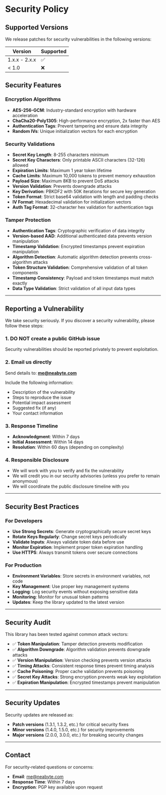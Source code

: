 # Security Policy

## Supported Versions

We release patches for security vulnerabilities in the following versions:

| Version | Supported          |
| ------- | ------------------ |
| 1.x.x - 2.x.x  | ✅          |
| < 1.0   | ❌                 |

## Security Features

### Encryption Algorithms
- **AES-256-GCM**: Industry-standard encryption with hardware acceleration
- **ChaCha20-Poly1305**: High-performance encryption, 2x faster than AES
- **Authentication Tags**: Prevent tampering and ensure data integrity
- **Random IVs**: Unique initialization vectors for each encryption

### Security Validations
- **Secret Key Length**: 8-255 characters minimum
- **Secret Key Characters**: Only printable ASCII characters (32-126) allowed
- **Expiration Limits**: Maximum 1 year token lifetime
- **Cache Limits**: Maximum 10,000 tokens to prevent memory exhaustion
- **Payload Size**: Maximum 8KB to prevent DoS attacks
- **Version Validation**: Prevents downgrade attacks
- **Key Derivation**: PBKDF2 with 50K iterations for secure key generation
- **Token Format**: Strict base64 validation with length and padding checks
- **IV Format**: Hexadecimal validation for initialization vectors
- **Auth Tag Format**: 32-character hex validation for authentication tags

### Tamper Protection
- **Authentication Tags**: Cryptographic verification of data integrity
- **Version-based AAD**: Additional authenticated data prevents version manipulation
- **Timestamp Validation**: Encrypted timestamps prevent expiration manipulation
- **Algorithm Detection**: Automatic algorithm detection prevents cross-algorithm attacks
- **Token Structure Validation**: Comprehensive validation of all token components
- **Timestamp Consistency**: Payload and token timestamps must match exactly
- **Data Type Validation**: Strict validation of all input data types

---

## Reporting a Vulnerability

We take security seriously. If you discover a security vulnerability, please follow these steps:

### 1. **DO NOT** create a public GitHub issue
Security vulnerabilities should be reported privately to prevent exploitation.

### 2. Email us directly
Send details to: **me@neabyte.com**

Include the following information:
- Description of the vulnerability
- Steps to reproduce the issue
- Potential impact assessment
- Suggested fix (if any)
- Your contact information

### 3. Response Timeline
- **Acknowledgment**: Within 7 days
- **Initial Assessment**: Within 14 days
- **Resolution**: Within 60 days (depending on complexity)

### 4. Responsible Disclosure
- We will work with you to verify and fix the vulnerability
- We will credit you in our security advisories (unless you prefer to remain anonymous)
- We will coordinate the public disclosure timeline with you

---

## Security Best Practices

### For Developers
- **Use Strong Secrets**: Generate cryptographically secure secret keys
- **Rotate Keys Regularly**: Change secret keys periodically
- **Validate Inputs**: Always validate token data before use
- **Monitor Expiration**: Implement proper token expiration handling
- **Use HTTPS**: Always transmit tokens over secure connections

### For Production
- **Environment Variables**: Store secrets in environment variables, not code
- **Key Management**: Use proper key management systems
- **Logging**: Log security events without exposing sensitive data
- **Monitoring**: Monitor for unusual token patterns
- **Updates**: Keep the library updated to the latest version

---

## Security Audit

This library has been tested against common attack vectors:

- ✅ **Token Manipulation**: Tamper detection prevents modification
- ✅ **Algorithm Downgrade**: Algorithm validation prevents downgrade attacks
- ✅ **Version Manipulation**: Version checking prevents version attacks
- ✅ **Timing Attacks**: Consistent response times prevent timing analysis
- ✅ **Cache Poisoning**: Proper cache validation prevents poisoning
- ✅ **Secret Key Attacks**: Strong encryption prevents weak key exploitation
- ✅ **Expiration Manipulation**: Encrypted timestamps prevent manipulation

---

## Security Updates

Security updates are released as:
- **Patch versions** (1.3.1, 1.3.2, etc.) for critical security fixes
- **Minor versions** (1.4.0, 1.5.0, etc.) for security improvements
- **Major versions** (2.0.0, 3.0.0, etc.) for breaking security changes

---

## Contact

For security-related questions or concerns:
- **Email**: me@neabyte.com
- **Response Time**: Within 7 days
- **Encryption**: PGP key available upon request
